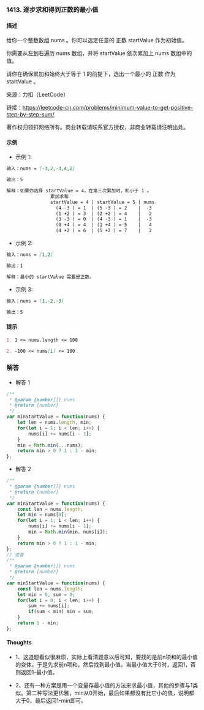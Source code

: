 ### 1413. 逐步求和得到正数的最小值

#### 描述

给你一个整数数组 nums 。你可以选定任意的 正数 startValue 作为初始值。

你需要从左到右遍历 nums 数组，并将 startValue 依次累加上 nums 数组中的值。

请你在确保累加和始终大于等于 1 的前提下，选出一个最小的 正数 作为 startValue 。

来源：力扣（LeetCode）

链接：https://leetcode-cn.com/problems/minimum-value-to-get-positive-step-by-step-sum/

著作权归领扣网络所有。商业转载请联系官方授权，非商业转载请注明出处。

#### 示例

+ 示例 1:
```md
输入：nums = [-3,2,-3,4,2]

输出：5

解释：如果你选择 startValue = 4，在第三次累加时，和小于 1 。
                累加求和
                startValue = 4 | startValue = 5 | nums
                  (4 -3 ) = 1  | (5 -3 ) = 2    |  -3
                  (1 +2 ) = 3  | (2 +2 ) = 4    |   2
                  (3 -3 ) = 0  | (4 -3 ) = 1    |  -3
                  (0 +4 ) = 4  | (1 +4 ) = 5    |   4
                  (4 +2 ) = 6  | (5 +2 ) = 7    |   2
```
+ 示例 2:
```md
输入：nums = [1,2]

输出：1

解释：最小的 startValue 需要是正数。
```
+ 示例 3:
```md
输入：nums = [1,-2,-3]

输出：5
```


#### 提示
```md
1. 1 <= nums.length <= 100

2. -100 <= nums[i] <= 100
```

### 解答

+ 解答 1
```js
/**
 * @param {number[]} nums
 * @return {number}
 */
var minStartValue = function(nums) {
    let len = nums.length, min;
    for(let i = 1; i < len; i++) {
        nums[i] += nums[i - 1];
    }
    min = Math.min(...nums);
    return min > 0 ? 1 : 1 - min;
};
```

+ 解答 2
```js
/**
 * @param {number[]} nums
 * @return {number}
 */
var minStartValue = function(nums) {
    const len = nums.length;
    let min = nums[0];
    for(let i = 1; i < len; i++) {
        nums[i] += nums[i - 1];
        min = Math.min(min, nums[i]);
    }
    return min > 0 ? 1 : 1 - min;
};
// 或者
/**
 * @param {number[]} nums
 * @return {number}
 */
var minStartValue = function(nums) {
    const len = nums.length;
    let min = 0, sum = 0;
    for(let i = 0; i < len; i++) {
        sum += nums[i];
        if(sum < min) min = sum;
    }
    return 1 - min;
};
```


#### Thoughts

+ 1、这道题看似很麻烦，实际上看清题意以后可知，要找的是前n项和的最小值的变体。于是先求前n项和，然后找到最小值。当最小值大于0时，返回1，否则返回1-最小值。

+ 2、还有一种方案是用一个变量存最小值的方法来求最小值，其他的步骤与1类似。第二种写法更优雅，min从0开始，最后如果都没有比它小的值，说明都大于0，最后返回1-min即可。